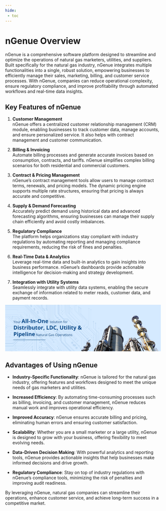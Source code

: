 ```yaml
---
hide:
 - toc
---
```


# nGenue Overview

nGenue is a comprehensive software platform designed to streamline and optimize the operations of natural gas marketers, utilities, and suppliers. Built specifically for the natural gas industry, nGenue integrates multiple functionalities into a single, robust solution, empowering businesses to efficiently manage their sales, marketing, billing, and customer service processes. With nGenue, companies can reduce operational complexity, ensure regulatory compliance, and improve profitability through automated workflows and real-time data insights.

## Key Features of nGenue

1. **Customer Management**  
   nGenue offers a centralized customer relationship management (CRM) module, enabling businesses to track customer data, manage accounts, and ensure personalized service. It also helps with contract management and customer communication.

2. **Billing & Invoicing**  
   Automate billing processes and generate accurate invoices based on consumption, contracts, and tariffs. nGenue simplifies complex billing scenarios for both residential and commercial customers.

3. **Contract & Pricing Management**  
   nGenue’s contract management tools allow users to manage contract terms, renewals, and pricing models. The dynamic pricing engine supports multiple rate structures, ensuring that pricing is always accurate and competitive.

4. **Supply & Demand Forecasting**  
   Accurately predict demand using historical data and advanced forecasting algorithms, ensuring businesses can manage their supply chain efficiently and avoid costly imbalances.

5. **Regulatory Compliance**  
   The platform helps organizations stay compliant with industry regulations by automating reporting and managing compliance requirements, reducing the risk of fines and penalties.

6. **Real-Time Data & Analytics**  
   Leverage real-time data and built-in analytics to gain insights into business performance. nGenue’s dashboards provide actionable intelligence for decision-making and strategy development.

7. **Integration with Utility Systems**  
   Seamlessly integrate with utility data systems, enabling the secure exchange of information related to meter reads, customer data, and payment records.

![alt text](/assets/images/ngenue_overview.png)

## Advantages of Using nGenue

- **Industry-Specific Functionality**: nGenue is tailored for the natural gas industry, offering features and workflows designed to meet the unique needs of gas marketers and utilities.
  
- **Increased Efficiency**: By automating time-consuming processes such as billing, invoicing, and customer management, nGenue reduces manual work and improves operational efficiency.
  
- **Improved Accuracy**: nGenue ensures accurate billing and pricing, eliminating human errors and ensuring customer satisfaction.
  
- **Scalability**: Whether you are a small marketer or a large utility, nGenue is designed to grow with your business, offering flexibility to meet evolving needs.

- **Data-Driven Decision Making**: With powerful analytics and reporting tools, nGenue provides actionable insights that help businesses make informed decisions and drive growth.

- **Regulatory Compliance**: Stay on top of industry regulations with nGenue’s compliance tools, minimizing the risk of penalties and improving audit readiness.

By leveraging nGenue, natural gas companies can streamline their operations, enhance customer service, and achieve long-term success in a competitive market.
